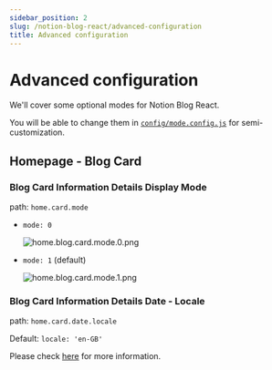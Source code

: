```yaml
---
sidebar_position: 2
slug: /notion-blog-react/advanced-configuration
title: Advanced configuration
---
```


# Advanced configuration

We'll cover some optional modes for Notion Blog React.

You will be able to change them in [`config/mode.config.js`](https://github.com/Harry-Yep/Notion-Blog-React/blob/main/config/mode.config.js) for semi-customization.

## Homepage - Blog Card

### Blog Card Information Details Display Mode

path: `home.card.mode`

-   `mode: 0`

    ![home.blog.card.mode.0.png](/docs/notion-blog-react/advanced-configuration/home.blog.card.mode.0.png)

-   `mode: 1` (default)

    ![home.blog.card.mode.1.png](/docs/notion-blog-react/advanced-configuration/home.blog.card.mode.1.png)

### Blog Card Information Details Date - Locale

path: `home.card.date.locale`

Default: `locale: 'en-GB'`

Please check [here](https://developer.mozilla.org/en-US/docs/Web/JavaScript/Reference/Global_Objects/Date/toLocaleDateString) for more information.
